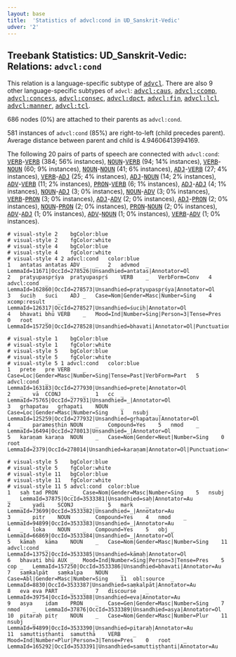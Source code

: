 ```yaml
---
layout: base
title:  'Statistics of advcl:cond in UD_Sanskrit-Vedic'
udver: '2'
---
```


## Treebank Statistics: UD_Sanskrit-Vedic: Relations: `advcl:cond`

This relation is a language-specific subtype of <tt><a href="sa_vedic-dep-advcl.html">advcl</a></tt>.
There are also 9 other language-specific subtypes of `advcl`: <tt><a href="sa_vedic-dep-advcl-caus.html">advcl:caus</a></tt>, <tt><a href="sa_vedic-dep-advcl-ccomp.html">advcl:ccomp</a></tt>, <tt><a href="sa_vedic-dep-advcl-concess.html">advcl:concess</a></tt>, <tt><a href="sa_vedic-dep-advcl-consec.html">advcl:consec</a></tt>, <tt><a href="sa_vedic-dep-advcl-dpct.html">advcl:dpct</a></tt>, <tt><a href="sa_vedic-dep-advcl-fin.html">advcl:fin</a></tt>, <tt><a href="sa_vedic-dep-advcl-lcl.html">advcl:lcl</a></tt>, <tt><a href="sa_vedic-dep-advcl-manner.html">advcl:manner</a></tt>, <tt><a href="sa_vedic-dep-advcl-tcl.html">advcl:tcl</a></tt>.

686 nodes (0%) are attached to their parents as `advcl:cond`.

581 instances of `advcl:cond` (85%) are right-to-left (child precedes parent).
Average distance between parent and child is 4.94606413994169.

The following 20 pairs of parts of speech are connected with `advcl:cond`: <tt><a href="sa_vedic-pos-VERB.html">VERB</a></tt>-<tt><a href="sa_vedic-pos-VERB.html">VERB</a></tt> (384; 56% instances), <tt><a href="sa_vedic-pos-NOUN.html">NOUN</a></tt>-<tt><a href="sa_vedic-pos-VERB.html">VERB</a></tt> (94; 14% instances), <tt><a href="sa_vedic-pos-VERB.html">VERB</a></tt>-<tt><a href="sa_vedic-pos-NOUN.html">NOUN</a></tt> (60; 9% instances), <tt><a href="sa_vedic-pos-NOUN.html">NOUN</a></tt>-<tt><a href="sa_vedic-pos-NOUN.html">NOUN</a></tt> (41; 6% instances), <tt><a href="sa_vedic-pos-ADJ.html">ADJ</a></tt>-<tt><a href="sa_vedic-pos-VERB.html">VERB</a></tt> (27; 4% instances), <tt><a href="sa_vedic-pos-VERB.html">VERB</a></tt>-<tt><a href="sa_vedic-pos-ADJ.html">ADJ</a></tt> (25; 4% instances), <tt><a href="sa_vedic-pos-ADJ.html">ADJ</a></tt>-<tt><a href="sa_vedic-pos-NOUN.html">NOUN</a></tt> (14; 2% instances), <tt><a href="sa_vedic-pos-ADV.html">ADV</a></tt>-<tt><a href="sa_vedic-pos-VERB.html">VERB</a></tt> (11; 2% instances), <tt><a href="sa_vedic-pos-PRON.html">PRON</a></tt>-<tt><a href="sa_vedic-pos-VERB.html">VERB</a></tt> (6; 1% instances), <tt><a href="sa_vedic-pos-ADJ.html">ADJ</a></tt>-<tt><a href="sa_vedic-pos-ADJ.html">ADJ</a></tt> (4; 1% instances), <tt><a href="sa_vedic-pos-NOUN.html">NOUN</a></tt>-<tt><a href="sa_vedic-pos-ADJ.html">ADJ</a></tt> (3; 0% instances), <tt><a href="sa_vedic-pos-NOUN.html">NOUN</a></tt>-<tt><a href="sa_vedic-pos-ADV.html">ADV</a></tt> (3; 0% instances), <tt><a href="sa_vedic-pos-VERB.html">VERB</a></tt>-<tt><a href="sa_vedic-pos-PRON.html">PRON</a></tt> (3; 0% instances), <tt><a href="sa_vedic-pos-ADJ.html">ADJ</a></tt>-<tt><a href="sa_vedic-pos-ADV.html">ADV</a></tt> (2; 0% instances), <tt><a href="sa_vedic-pos-ADJ.html">ADJ</a></tt>-<tt><a href="sa_vedic-pos-PRON.html">PRON</a></tt> (2; 0% instances), <tt><a href="sa_vedic-pos-NOUN.html">NOUN</a></tt>-<tt><a href="sa_vedic-pos-PRON.html">PRON</a></tt> (2; 0% instances), <tt><a href="sa_vedic-pos-PRON.html">PRON</a></tt>-<tt><a href="sa_vedic-pos-NOUN.html">NOUN</a></tt> (2; 0% instances), <tt><a href="sa_vedic-pos-ADV.html">ADV</a></tt>-<tt><a href="sa_vedic-pos-ADJ.html">ADJ</a></tt> (1; 0% instances), <tt><a href="sa_vedic-pos-ADV.html">ADV</a></tt>-<tt><a href="sa_vedic-pos-NOUN.html">NOUN</a></tt> (1; 0% instances), <tt><a href="sa_vedic-pos-VERB.html">VERB</a></tt>-<tt><a href="sa_vedic-pos-ADV.html">ADV</a></tt> (1; 0% instances).


~~~ conllu
# visual-style 2	bgColor:blue
# visual-style 2	fgColor:white
# visual-style 4	bgColor:blue
# visual-style 4	fgColor:white
# visual-style 4 2 advcl:cond	color:blue
1	antatas	antatas	ADV	_	_	2	advmod	_	LemmaId=11671|OccId=278526|Unsandhied=antatas|Annotator=Ol
2	pratyupaspṛśya	pratyupaspṛś	VERB	_	VerbForm=Conv	4	advcl:cond	_	LemmaId=162860|OccId=278573|Unsandhied=pratyupaspṛśya|Annotator=Ol
3	śuciḥ	śuci	ADJ	_	Case=Nom|Gender=Masc|Number=Sing	4	xcomp:result	_	LemmaId=126317|OccId=278527|Unsandhied=śuciḥ|Annotator=Ol
4	bhavati	bhū	VERB	_	Mood=Ind|Number=Sing|Person=3|Tense=Pres	0	root	_	LemmaId=157250|OccId=278528|Unsandhied=bhavati|Annotator=Ol|Punctuation=fullStop

~~~


~~~ conllu
# visual-style 1	bgColor:blue
# visual-style 1	fgColor:white
# visual-style 5	bgColor:blue
# visual-style 5	fgColor:white
# visual-style 5 1 advcl:cond	color:blue
1	prete	pre	VERB	_	Case=Loc|Gender=Masc|Number=Sing|Tense=Past|VerbForm=Part	5	advcl:cond	_	LemmaId=163183|OccId=277930|Unsandhied=prete|Annotator=Ol
2	_	vā	CCONJ	_	_	1	cc	_	LemmaId=75765|OccId=277931|Unsandhied=_|Annotator=Ol
3	gṛhapatau	gṛhapati	NOUN	_	Case=Loc|Gender=Masc|Number=Sing	1	nsubj	_	LemmaId=125259|OccId=277932|Unsandhied=gṛhapatau|Annotator=Ol
4	_	parameṣṭhin	NOUN	_	Compound=Yes	5	nmod	_	LemmaId=16494|OccId=278013|Unsandhied=_|Annotator=Ol
5	karaṇam	karaṇa	NOUN	_	Case=Nom|Gender=Neut|Number=Sing	0	root	_	LemmaId=2379|OccId=278014|Unsandhied=karaṇam|Annotator=Ol|Punctuation=fullStop

~~~


~~~ conllu
# visual-style 5	bgColor:blue
# visual-style 5	fgColor:white
# visual-style 11	bgColor:blue
# visual-style 11	fgColor:white
# visual-style 11 5 advcl:cond	color:blue
1	saḥ	tad	PRON	_	Case=Nom|Gender=Masc|Number=Sing	5	nsubj	_	LemmaId=37875|OccId=3533381|Unsandhied=saḥ|Annotator=Au
2	_	yadi	SCONJ	_	_	5	mark	_	LemmaId=73699|OccId=3533382|Unsandhied=_|Annotator=Au
3	_	pitṛ	NOUN	_	Compound=Yes	4	nmod	_	LemmaId=94899|OccId=3533383|Unsandhied=_|Annotator=Au
4	_	loka	NOUN	_	Compound=Yes	5	obj	_	LemmaId=66869|OccId=3533384|Unsandhied=_|Annotator=Ol
5	kāmaḥ	kāma	NOUN	_	Case=Nom|Gender=Masc|Number=Sing	11	advcl:cond	_	LemmaId=13752|OccId=3533385|Unsandhied=kāmaḥ|Annotator=Ol
6	bhavati	bhū	AUX	_	Mood=Ind|Number=Sing|Person=3|Tense=Pres	5	cop	_	LemmaId=157250|OccId=3533386|Unsandhied=bhavati|Annotator=Au
7	saṃkalpāt	saṃkalpa	NOUN	_	Case=Abl|Gender=Masc|Number=Sing	11	obl:source	_	LemmaId=8830|OccId=3533387|Unsandhied=saṃkalpāt|Annotator=Au
8	eva	eva	PART	_	_	7	discourse	_	LemmaId=39754|OccId=3533388|Unsandhied=eva|Annotator=Au
9	asya	idam	PRON	_	Case=Gen|Gender=Masc|Number=Sing	7	nmod	_	LemmaId=37876|OccId=3533389|Unsandhied=asya|Annotator=Ol
10	pitaraḥ	pitṛ	NOUN	_	Case=Nom|Gender=Masc|Number=Plur	11	nsubj	_	LemmaId=94899|OccId=3533390|Unsandhied=pitaraḥ|Annotator=Au
11	samuttiṣṭhanti	samutthā	VERB	_	Mood=Ind|Number=Plur|Person=3|Tense=Pres	0	root	_	LemmaId=165292|OccId=3533391|Unsandhied=samuttiṣṭhanti|Annotator=Au

~~~


